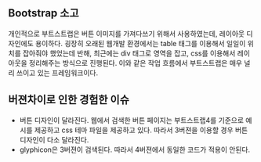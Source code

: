 ## Bootstrap 소고
개인적으로 부트스트랩은 버튼 이미지를 가져다쓰기 위해서 사용하였는데,
레이아웃 디자인에도 용이하다.
굉장히 오래된 웹개발 환경에서는 table 태그를 이용해서 일일이 위치를 잡아줘야 했었는데 반해, 최근에는 div 태그로 영역을 잡고, css를 이용해서 레이아웃을 정리해주는 방식으로 진행된다. 이와 같은 작업 흐름에서 부트스트랩은 매우 널리 쓰이고 있는 프레임워크이다.


## 버젼차이로 인한 경험한 이슈
 - 버튼 디자인이 달라진다. 웹에서 검색한 버튼 페이지는 부트스트랩4를 기준으로 예시를 제공하고 css 테마 파일을 제공하고 있다. 따라서 3버젼을 이용할 경우 버튼 디자인이 다소 달라진다.
 - glyphicon은 3버젼이 검색된다. 따라서 4버젼에서 동일한 코드가 적용이 안된다.
 
